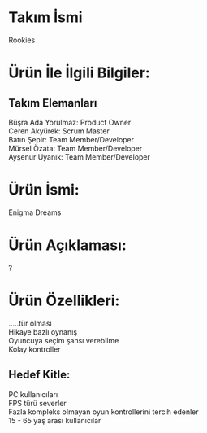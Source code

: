 # Takım İsmi
Rookies

# Ürün İle İlgili Bilgiler:
## Takım Elemanları ## 
Büşra Ada Yorulmaz: Product Owner  
Ceren Akyürek: Scrum Master  
Batın Şepir: Team Member/Developer  
Mürsel Özata: Team Member/Developer  
Ayşenur Uyanık: Team Member/Developer  
# Ürün İsmi:
Enigma Dreams  

# Ürün Açıklaması:
?
# Ürün Özellikleri: 
 .....tür olması  
Hikaye bazlı oynanış  
Oyuncuya seçim şansı verebilme  
Kolay kontroller  
## Hedef Kitle: ## 
PC kullanıcıları  
FPS türü severler  
Fazla kompleks olmayan oyun kontrollerini tercih edenler  
15 - 65 yaş arası kullanıcılar  
